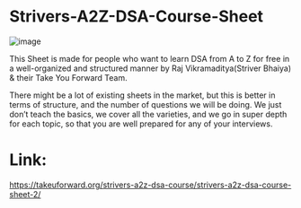 # Strivers-A2Z-DSA-Course-Sheet 
![image](https://user-images.githubusercontent.com/108109935/198030893-e0c815ef-28fa-43df-8e8a-fc42243b59fa.png)

This Sheet is made for people who want to learn DSA from A to Z for free in a well-organized and structured manner by Raj Vikramaditya(Striver Bhaiya) & their Take You Forward Team. 

There might be a lot of existing sheets in the market, but this is better in terms of structure, and the number of questions we will be doing. We just don’t teach the basics, we cover all the varieties, and we go in super depth for each topic, so that you are well prepared for any of your interviews.

# Link:
https://takeuforward.org/strivers-a2z-dsa-course/strivers-a2z-dsa-course-sheet-2/
